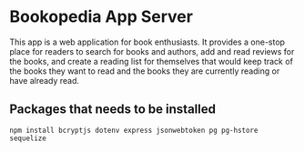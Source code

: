# Bookopedia App Server

This app is a web application for book enthusiasts. It provides a one-stop place for readers to search for books and authors, add and read reviews for the books, and create a reading list for themselves that would keep track of the books they want to read and the books they are currently reading or have already read.

## Packages that needs to be installed
`npm install bcryptjs dotenv express jsonwebtoken pg pg-hstore sequelize`

